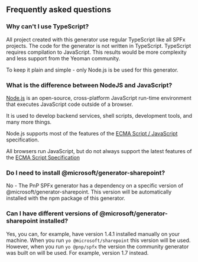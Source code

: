 ## Frequently asked questions


### Why can't I use TypeScript?
All project created with this generator use regular TypeScript like all SPFx projects. The code for the generator is not written in TypeScript.
TypeScript requires compilation to JavaScript. This results would be more complexity and less support from the Yeoman community. 

To keep it plain and simple - only Node.js is be used for this generator.

### What is the difference between NodeJS and JavaScript?

[Node.js](https://nodejs.org/) is an open-source, cross-platform JavaScript run-time environment that executes JavaScript code outside of a browser.

It is used to develop backend services, shell scripts, development tools, and many more things.

Node.js supports most of the features of the [ECMA Script / JavaScript](https://nodejs.org/en/docs/es6/) specification.

All browsers run JavaScript, but do not always support the latest features of the [ECMA Script Specification](https://en.wikipedia.org/wiki/ECMAScript#Conformance)

### Do I need to install @microsoft/generator-sharepoint?

No - The PnP SPFx generator has a dependency on a specific version of @microsoft/generator-sharepoint. This version will be automatically installed with the npm package of this generator.

### Can I have different versions of @microsoft/generator-sharepoint installed?
Yes, you can, for example, have version 1.4.1 installed manually on your machine. When you run `yo @microsoft/sharepoint` this version will be used. However, when you run `yo @pnp/spfx` the version the community generator was built on will be used. For example, version 1.7 instead.
